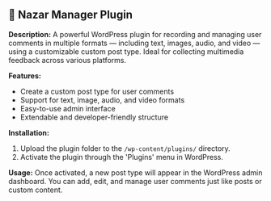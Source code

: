 ## 🧩 Nazar Manager Plugin

**Description:**
A powerful WordPress plugin for recording and managing user comments in multiple formats — including text, images, audio, and video — using a customizable custom post type. Ideal for collecting multimedia feedback across various platforms.

**Features:**

* Create a custom post type for user comments
* Support for text, image, audio, and video formats
* Easy-to-use admin interface
* Extendable and developer-friendly structure

**Installation:**

1. Upload the plugin folder to the `/wp-content/plugins/` directory.
2. Activate the plugin through the 'Plugins' menu in WordPress.

**Usage:**
Once activated, a new post type will appear in the WordPress admin dashboard. You can add, edit, and manage user comments just like posts or custom content.
